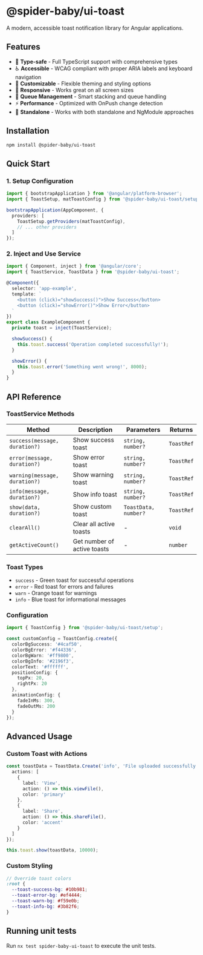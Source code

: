 # @spider-baby/ui-toast

A modern, accessible toast notification library for Angular applications.

## Features

- 🎯 **Type-safe** - Full TypeScript support with comprehensive types
- ♿ **Accessible** - WCAG compliant with proper ARIA labels and keyboard navigation
- 🎨 **Customizable** - Flexible theming and styling options
- 📱 **Responsive** - Works great on all screen sizes
- 🔄 **Queue Management** - Smart stacking and queue handling
- ⚡ **Performance** - Optimized with OnPush change detection
- 🧩 **Standalone** - Works with both standalone and NgModule approaches

## Installation

```bash
npm install @spider-baby/ui-toast
```

## Quick Start

### 1. Setup Configuration

```typescript
import { bootstrapApplication } from '@angular/platform-browser';
import { ToastSetup, matToastConfig } from '@spider-baby/ui-toast/setup';

bootstrapApplication(AppComponent, {
  providers: [
    ToastSetup.getProviders(matToastConfig),
    // ... other providers
  ]
});
```

### 2. Inject and Use Service

```typescript
import { Component, inject } from '@angular/core';
import { ToastService, ToastData } from '@spider-baby/ui-toast';

@Component({
  selector: 'app-example',
  template: `
    <button (click)="showSuccess()">Show Success</button>
    <button (click)="showError()">Show Error</button>
  `
})
export class ExampleComponent {
  private toast = inject(ToastService);

  showSuccess() {
    this.toast.success('Operation completed successfully!');
  }

  showError() {
    this.toast.error('Something went wrong!', 8000);
  }
}
```

## API Reference

### ToastService Methods

| Method | Description | Parameters | Returns |
|--------|-------------|------------|---------|
| `success(message, duration?)` | Show success toast | `string, number?` | `ToastRef` |
| `error(message, duration?)` | Show error toast | `string, number?` | `ToastRef` |
| `warning(message, duration?)` | Show warning toast | `string, number?` | `ToastRef` |
| `info(message, duration?)` | Show info toast | `string, number?` | `ToastRef` |
| `show(data, duration?)` | Show custom toast | `ToastData, number?` | `ToastRef` |
| `clearAll()` | Clear all active toasts | - | `void` |
| `getActiveCount()` | Get number of active toasts | - | `number` |

### Toast Types

- `success` - Green toast for successful operations
- `error` - Red toast for errors and failures  
- `warn` - Orange toast for warnings
- `info` - Blue toast for informational messages

### Configuration

```typescript
import { ToastConfig } from '@spider-baby/ui-toast/setup';

const customConfig = ToastConfig.create({
  colorBgSuccess: '#4caf50',
  colorBgError: '#f44336',
  colorBgWarn: '#ff9800',
  colorBgInfo: '#2196f3',
  colorText: '#ffffff',
  positionConfig: {
    topPx: 20,
    rightPx: 20
  },
  animationConfig: {
    fadeInMs: 300,
    fadeOutMs: 200
  }
});
```

## Advanced Usage

### Custom Toast with Actions

```typescript
const toastData = ToastData.Create('info', 'File uploaded successfully', {
  actions: [
    {
      label: 'View',
      action: () => this.viewFile(),
      color: 'primary'
    },
    {
      label: 'Share',
      action: () => this.shareFile(),
      color: 'accent'
    }
  ]
});

this.toast.show(toastData, 10000);
```

### Custom Styling

```scss
// Override toast colors
:root {
  --toast-success-bg: #10b981;
  --toast-error-bg: #ef4444;
  --toast-warn-bg: #f59e0b;
  --toast-info-bg: #3b82f6;
}
```

## Running unit tests

Run `nx test spider-baby-ui-toast` to execute the unit tests.
